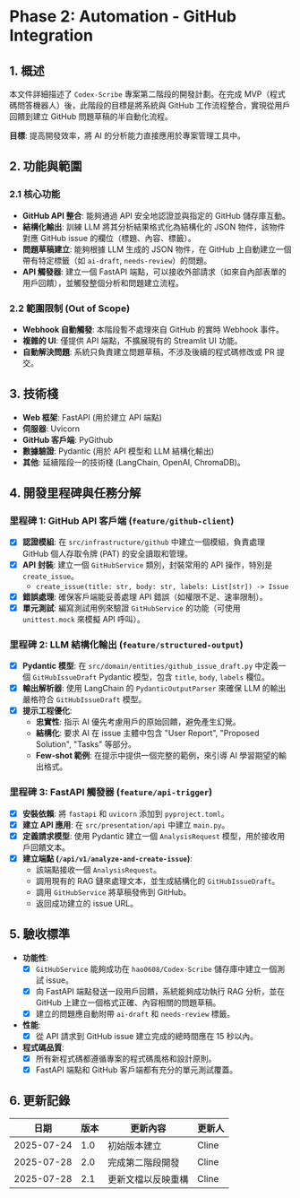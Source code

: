# Phase 2: Automation - GitHub Integration

## 1. 概述

本文件詳細描述了 `Codex-Scribe` 專案第二階段的開發計劃。在完成 MVP（程式碼問答機器人）後，此階段的目標是將系統與 GitHub 工作流程整合，實現從用戶回饋到建立 GitHub 問題草稿的半自動化流程。

**目標**: 提高開發效率，將 AI 的分析能力直接應用於專案管理工具中。

## 2. 功能與範圍

### 2.1 核心功能

- **GitHub API 整合**: 能夠通過 API 安全地認證並與指定的 GitHub 儲存庫互動。
- **結構化輸出**: 訓練 LLM 將其分析結果格式化為結構化的 JSON 物件，該物件對應 GitHub issue 的欄位（標題、內容、標籤）。
- **問題草稿建立**: 能夠根據 LLM 生成的 JSON 物件，在 GitHub 上自動建立一個帶有特定標籤（如 `ai-draft`, `needs-review`）的問題。
- **API 觸發器**: 建立一個 FastAPI 端點，可以接收外部請求（如來自內部表單的用戶回饋），並觸發整個分析和問題建立流程。

### 2.2 範圍限制 (Out of Scope)

- **Webhook 自動觸發**: 本階段暫不處理來自 GitHub 的實時 Webhook 事件。
- **複雜的 UI**: 僅提供 API 端點，不擴展現有的 Streamlit UI 功能。
- **自動解決問題**: 系統只負責建立問題草稿，不涉及後續的程式碼修改或 PR 提交。

## 3. 技術棧

- **Web 框架**: FastAPI (用於建立 API 端點)
- **伺服器**: Uvicorn
- **GitHub 客戶端**: PyGithub
- **數據驗證**: Pydantic (用於 API 模型和 LLM 結構化輸出)
- **其他**: 延續階段一的技術棧 (LangChain, OpenAI, ChromaDB)。

## 4. 開發里程碑與任務分解

### 里程碑 1: GitHub API 客戶端 (`feature/github-client`)

- [x] **認證模組**: 在 `src/infrastructure/github` 中建立一個模組，負責處理 GitHub 個人存取令牌 (PAT) 的安全讀取和管理。
- [x] **API 封裝**: 建立一個 `GitHubService` 類別，封裝常用的 API 操作，特別是 `create_issue`。
    - `create_issue(title: str, body: str, labels: List[str]) -> Issue`
- [x] **錯誤處理**: 確保客戶端能妥善處理 API 錯誤（如權限不足、速率限制）。
- [x] **單元測試**: 編寫測試用例來驗證 `GitHubService` 的功能（可使用 `unittest.mock` 來模擬 API 呼叫）。

### 里程碑 2: LLM 結構化輸出 (`feature/structured-output`)

- [x] **Pydantic 模型**: 在 `src/domain/entities/github_issue_draft.py` 中定義一個 `GitHubIssueDraft` Pydantic 模型，包含 `title`, `body`, `labels` 欄位。
- [x] **輸出解析器**: 使用 LangChain 的 `PydanticOutputParser` 來確保 LLM 的輸出嚴格符合 `GitHubIssueDraft` 模型。
- [x] **提示工程優化**:
    - **忠實性**: 指示 AI 優先考慮用戶的原始回饋，避免產生幻覺。
    - **結構化**: 要求 AI 在 issue 主體中包含 "User Report", "Proposed Solution", "Tasks" 等部分。
    - **Few-shot 範例**: 在提示中提供一個完整的範例，來引導 AI 學習期望的輸出格式。

### 里程碑 3: FastAPI 觸發器 (`feature/api-trigger`)

- [x] **安裝依賴**: 將 `fastapi` 和 `uvicorn` 添加到 `pyproject.toml`。
- [x] **建立 API 應用**: 在 `src/presentation/api` 中建立 `main.py`。
- [x] **定義請求模型**: 使用 Pydantic 建立一個 `AnalysisRequest` 模型，用於接收用戶回饋文本。
- [x] **建立端點 (`/api/v1/analyze-and-create-issue`)**:
    - 該端點接收一個 `AnalysisRequest`。
    - 調用現有的 RAG 鏈來處理文本，並生成結構化的 `GitHubIssueDraft`。
    - 調用 `GitHubService` 將草稿發佈到 GitHub。
    - 返回成功建立的 issue URL。

## 5. 驗收標準

- **功能性**:
    - [x] `GitHubService` 能夠成功在 `hao0608/Codex-Scribe` 儲存庫中建立一個測試 issue。
    - [x] 向 FastAPI 端點發送一段用戶回饋，系統能夠成功執行 RAG 分析，並在 GitHub 上建立一個格式正確、內容相關的問題草稿。
    - [x] 建立的問題應自動附帶 `ai-draft` 和 `needs-review` 標籤。
- **性能**:
    - [x] 從 API 請求到 GitHub issue 建立完成的總時間應在 15 秒以內。
- **程式碼品質**:
    - [x] 所有新程式碼都遵循專案的程式碼風格和設計原則。
    - [x] FastAPI 端點和 GitHub 客戶端都有充分的單元測試覆蓋。

## 6. 更新記錄

| 日期       | 版本 | 更新內容           | 更新人 |
|------------|------|--------------------|--------|
| 2025-07-24 | 1.0  | 初始版本建立       | Cline  |
| 2025-07-28 | 2.0  | 完成第二階段開發   | Cline  |
| 2025-07-28 | 2.1  | 更新文檔以反映重構 | Cline  |
